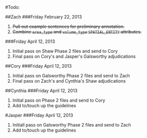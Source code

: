 #Todo:

##Zach
###Friday February 22, 2013
1. ~~Pull out example sentences for preliminary annotation.~~
2. ~~Combine `area_type` and `volume_type` `SPATIAL_ENTITY` attributes.~~

###Friday April 12, 2013
1. Initial pass on Shaw Phase 2 files and send to Cory 
2. Final pass on Cory's and Jasper's Galsworthy adjudications

##Cory
###Friday April 12, 2013
1. Initial pass on Galsworthy Phase 2 files and send to Zach
2. Final pass on Zach's and Cynthia's Shaw adjudications

##Cynthia
###Friday April 12, 2013
1. Initial pass on Phase 2 files and send to Cory
2. Add to/touch up the guidelines

#Jasper
###Friday April 12, 2013
1. Initiall pass on Galsworthy Phase 2 files and send to Zach
2. Add to/touch up the guidelines